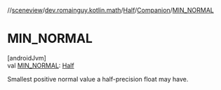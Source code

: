 //[sceneview](../../../../index.md)/[dev.romainguy.kotlin.math](../../index.md)/[Half](../index.md)/[Companion](index.md)/[MIN_NORMAL](-m-i-n_-n-o-r-m-a-l.md)

# MIN_NORMAL

[androidJvm]\
val [MIN_NORMAL](-m-i-n_-n-o-r-m-a-l.md): [Half](../index.md)

Smallest positive normal value a half-precision float may have.
